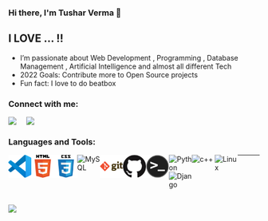 ### Hi there, I'm Tushar Verma  👋 


## I LOVE ... !!

- I’m passionate about Web Development , Programming , Database Management , Artificial Intelligence and almost all different Tech
- 2022 Goals: Contribute more to Open Source projects
- Fun fact: I love to do beatbox 

### Connect with me:

<a href="https://www.linkedin.com/in/tusharverma96727214/"><img align="left"  width="36px" src="https://upload.wikimedia.org/wikipedia/commons/thumb/e/e7/Instagram_logo_2016.svg/1200px-Instagram_logo_2016.svg.png"  ></a>
<a href="https://www.instagram.com/tushar.verma.524596/"><img align="left" width="36px" src="https://upload.wikimedia.org/wikipedia/commons/thumb/c/c9/Linkedin.svg/1200px-Linkedin.svg.png"  ></a>

<br />

### Languages and Tools:

<img align="left" alt="Visual Studio Code" width="46px" src="https://raw.githubusercontent.com/github/explore/80688e429a7d4ef2fca1e82350fe8e3517d3494d/topics/visual-studio-code/visual-studio-code.png" />
<img align="left" alt="HTML5" width="46px" src="https://raw.githubusercontent.com/github/explore/80688e429a7d4ef2fca1e82350fe8e3517d3494d/topics/html/html.png" />
<img align="left" alt="CSS3" width="46px" src="https://raw.githubusercontent.com/github/explore/80688e429a7d4ef2fca1e82350fe8e3517d3494d/topics/css/css.png" />
<img align="left" alt="MySQL" width="46px" src="https://1000logos.net/wp-content/uploads/2020/08/MySQL-Logo.png" />
<img align="left" alt="Git" width="46px" src="https://raw.githubusercontent.com/github/explore/80688e429a7d4ef2fca1e82350fe8e3517d3494d/topics/git/git.png" />
<img align="left" alt="GitHub" width="46px" src="https://raw.githubusercontent.com/github/explore/78df643247d429f6cc873026c0622819ad797942/topics/github/github.png" />
<img align="left" alt="Terminal" width="46px" src="https://raw.githubusercontent.com/github/explore/80688e429a7d4ef2fca1e82350fe8e3517d3494d/topics/terminal/terminal.png" />
<img align="left" alt="Python" width="46px" src="https://upload.wikimedia.org/wikipedia/commons/thumb/c/c3/Python-logo-notext.svg/640px-Python-logo-notext.svg.png" />
<img align="left" alt="c++" width="46px" src="https://upload.wikimedia.org/wikipedia/commons/thumb/1/18/ISO_C%2B%2B_Logo.svg/1200px-ISO_C%2B%2B_Logo.svg.png" />
<img align="left" alt="Linux" width="46px" src="https://ih1.redbubble.net/image.300807782.2918/flat,750x1000,075,f.jpg" />
<img align="left" alt="Django" width="46px" src="https://encrypted-tbn0.gstatic.com/images?q=tbn:ANd9GcQKq9znUjt0KQXGe3MAF6cr2AGiEF_yCqpH9Q&usqp=CAU" />

---
<br>
<br>

<!-- ![Top Langs](https://github-readme-stats.vercel.app/api/top-langs/?username=TUSHAR-VERMA-star&layout=compact&show_icons=true&theme=radical)

<br>

![Anurag's GitHub stats](https://github-readme-stats.vercel.app/api?username=TUSHAR-VERMA-star&show_icons=true&theme=radical) -->


# ![](https://komarev.com/ghpvc/?username=TUSHAR-VERMA-star&label=PROFILE+VIEWS&font_size=200px&color=grey)


